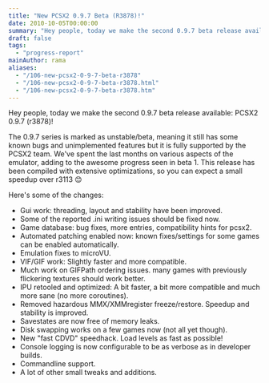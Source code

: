 ```yaml
---
title: "New PCSX2 0.9.7 Beta (R3878)!"
date: 2010-10-05T00:00:00
summary: "Hey people, today we make the second 0.9.7 beta release available: PCSX2 0.9.7 (r3878)!"
draft: false
tags:
  - "progress-report"
mainAuthor: rama
aliases:
  - "/106-new-pcsx2-0-9-7-beta-r3878"
  - "/106-new-pcsx2-0-9-7-beta-r3878.html"
  - "/106-new-pcsx2-0-9-7-beta-r3878.htm"
---
```


Hey people, today we make the second 0.9.7 beta release available: PCSX2 0.9.7 (r3878)!

The 0.9.7 series is marked as unstable/beta, meaning it still has some
known bugs
and unimplemented features but it is fully supported by the PCSX2 team.
We've spent the last months on various aspects of the emulator, adding
to the awesome progress seen in beta 1.
This release has been compiled with extensive optimizations, so you can
expect a small speedup over r3113
😊

Here's some of the changes:

-   Gui work: threading, layout and stability have been improved.
-   Some of the reported .ini writing issues should be fixed now.
-   Game database: bug fixes, more entries, compatibility hints for
    pcsx2.
-   Automated patching enabled now: known fixes/settings for some games
    can be enabled automatically.
-   Emulation fixes to microVU.
-   VIF/GIF work: Slightly faster and more compatible.
-   Much work on GIFPath ordering issues. many games with previously
    flickering textures should work better.
-   IPU retooled and optimized: A bit faster, a bit more compatible and
    much more sane (no more coroutines).
-   Removed hazardous MMX/XMMregister freeze/restore. Speedup and
    stability is improved.
-   Savestates are now free of memory leaks.
-   Disk swapping works on a few games now (not all yet though).
-   New "fast CDVD" speedhack. Load levels as fast as possible!
-   Console logging is now configurable to be as verbose as in developer
    builds.
-   Commandline support.
-   A lot of other small tweaks and additions.
